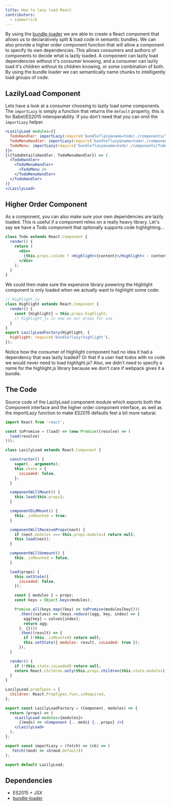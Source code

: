 ```yaml
---
title: How to lazy load React 
contributors:
  - iammerrick
---
```


By using the [bundle-loader](https://github.com/webpack/bundle-loader) we are able to create a React component that allows us to declaratively split & load code in semantic bundles. We can also provide a higher order component function that will allow a component to specify its own dependencies. This allows consumers and authors of components to decide what is lazily loaded. A component can lazily load dependencies without it's consumer knowing, and a consumer can lazily load it's children without its children knowing, or some combination of both. By using the bundle loader we can semantically name chunks to intelligently load groups of code.

## LazilyLoad Component

Lets have a look at a consumer choosing to lazily load some components. The `importLazy` is simply a function that returns the `default` property, this is for Babel/ES2015 interoperability. If you don't need that you can omit the `importLazy` helper.

```jsx
<LazilyLoad modules={{
  TodoHandler: importLazy(require('bundle?lazy&name=todo!./components/TodoHandler')),
  TodoMenuHandler: importLazy(require('bundle?lazy&name=todo!./components/TodoMenuHandler')),
  TodoMenu: importLazy(require('bundle?lazy&name=todo!./components/TodoMenu')),
}}>
{({TodoDetailsHandler, TodoMenuHandler}) => (
  <TodoHandler>
    <TodoMenuHandler>
      <TodoMenu />
    </TodoMenuHandler>
  </TodoHandler>
)}
</LazilyLoad>
```

## Higher Order Component

As a component, you can also make sure your own dependencies are lazily loaded. This is useful if a component relies on a really heavy library. Let's say we have a Todo component that optionally supports code highlighting...

```jsx
class Todo extends React.Component {
  render() {
    return (
      <div>
        {this.props.isCode ? <Highlight>{content}</Highlight> : content}
      </div>
    );
  }
}
```

We could then make sure the expensive library powering the Highlight component is only loaded when we actually want to highlight some code:

```jsx
// Highlight.js
class Highlight extends React.Component {
  render() {
    const {Highlight} = this.props.highlight;
    // highlight js is now on our props for use
  }
}
export LazilyLoadFactory(Highlight, {
  highlight: require('bundle?lazy!highlight'),
});
```

Notice how the consumer of Highlight component had no idea it had a dependency that was lazily loaded? Or that if a user had todos with no code we would never need to load highlight.js? Also, we didn't need to specify a name for the highlight.js library because we don't care if webpack gives it a bundle.



## The Code

Source code of the LazilyLoad component module which exports both the Component interface and the higher order component interface, as well as the importLazy function to make ES2015 defaults feel a bit more natural.

```jsx
import React from 'react';

const toPromise = (load) => (new Promise((resolve) => (
  load(resolve)
)));

class LazilyLoad extends React.Component {

  constructor() {
    super(...arguments);
    this.state = {
      isLoaded: false,
    };
  }

  componentWillMount() {
    this.load(this.props);
  }

  componentDidMount() {
    this._isMounted = true;
  }

  componentWillReceiveProps(next) {
    if (next.modules === this.props.modules) return null;
    this.load(next);
  }

  componentWillUnmount() {
    this._isMounted = false;
  }

  load(props) {
    this.setState({
      isLoaded: false,
    });

    const { modules } = props;
    const keys = Object.keys(modules);

    Promise.all(keys.map((key) => toPromise(modules[key])))
      .then((values) => (keys.reduce((agg, key, index) => {
        agg[key] = values[index];
        return agg;
      }, {})))
      .then((result) => {
        if (!this._isMounted) return null;
        this.setState({ modules: result, isLoaded: true });
      });
  }

  render() {
    if (!this.state.isLoaded) return null;
    return React.Children.only(this.props.children(this.state.modules));
  }
}

LazilyLoad.propTypes = {
  children: React.PropTypes.func.isRequired,
};

export const LazilyLoadFactory = (Component, modules) => {
  return (props) => (
    <LazilyLoad modules={modules}>
      {(mods) => <Component {...mods} {...props} />}
    </LazilyLoad>
  );
};

export const importLazy = (fetch) => (cb) => (
   fetch((mod) => cb(mod.default))
);

export default LazilyLoad;
```

## Dependencies

- ES2015 + JSX
- [bundle-loader](https://github.com/webpack/bundle-loader)
